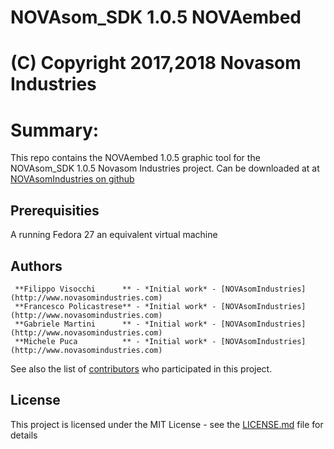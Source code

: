 # NOVAsom_SDK 1.0.5 NOVAembed
# (C) Copyright 2017,2018 Novasom Industries

Summary:
========
This repo contains the NOVAembed 1.0.5 graphic tool for the NOVAsom_SDK 1.0.5 Novasom Industries 
project.
Can be downloaded at at [NOVAsomIndustries on github](https://novasomindustries.github.io/NOVAembed-1.0.5/)
## Prerequisities
A running Fedora 27 an equivalent virtual machine
## Authors
```
 **Filippo Visocchi      ** - *Initial work* - [NOVAsomIndustries](http://www.novasomindustries.com)
 **Francesco Policastrese** - *Initial work* - [NOVAsomIndustries](http://www.novasomindustries.com)
 **Gabriele Martini      ** - *Initial work* - [NOVAsomIndustries](http://www.novasomindustries.com)
 **Michele Puca          ** - *Initial work* - [NOVAsomIndustries](http://www.novasomindustries.com)
```
See also the list of [contributors](https://gitlab.com/NovasomIndustries/Doc/contributors) who participated in this project.

## License

This project is licensed under the MIT License - see the [LICENSE.md](LICENSE.md) file for details
